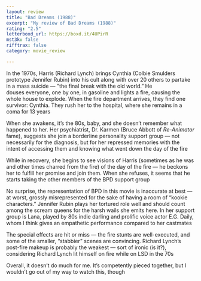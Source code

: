 ```yaml
---
layout: review
title: "Bad Dreams (1988)"
excerpt: "My review of Bad Dreams (1988)"
rating: "2.5"
letterboxd_url: https://boxd.it/4UPirR
mst3k: false
rifftrax: false
category: movie_review

---
```


In the 1970s, Harris (Richard Lynch) brings Cynthia (Colbie Smulders prototype Jennifer Rubin) into his cult along with over 20 others to partake in a mass suicide — "the final break with the old world.” He douses everyone, one by one, in gasoline and lights a fire, causing the whole house to explode. When the fire department arrives, they find one survivor: Cynthia. They rush her to the hospital, where she remains in a coma for 13 years

When she awakens, it’s the 80s, baby, and she doesn’t remember what happened to her. Her psychiatrist, Dr. Karmen (Bruce Abbott of <i>Re-Animator</i> fame), suggests she join a borderline personality support group — not necessarily for the diagnosis, but for her repressed memories with the intent of accessing them and knowing what went down the day of the fire

While in recovery, she begins to see visions of Harris (sometimes as he was and other times charred from the fire) of the day of the fire — he beckons her to fulfill her promise and join them. When she refuses, it seems that he starts taking the other members of the BPD support group

No surprise, the representation of BPD in this movie is inaccurate at best — at worst, grossly misrepresented for the sake of having a room of “kookie characters.” Jennifer Rubin plays her tortured role well and should count among the scream queens for the harsh wails she emits here. In her support group is Lana, played by 80s indie darling and prolific voice actor E.G. Daily, whom I think gives an empathetic performance compared to her castmates

The special effects are hit or miss — the fire stunts are well-executed, and some of the smaller, “stabbier” scenes are convincing. Richard Lynch’s post-fire makeup is probably the weakest — sort of ironic (is it?), considering Richard Lynch lit himself on fire while on LSD in the 70s

Overall, it doesn’t do much for me. It’s competently pieced together, but I wouldn’t go out of my way to watch this, though